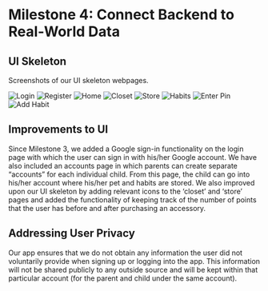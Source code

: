 # Milestone 4: Connect Backend to Real-World Data
## UI Skeleton
Screenshots of our UI skeleton webpages.

![Login](https://github.com/kkhiga/cogs121/blob/master/assets/Skeleton/login.png?raw=true "Login")
![Register](https://github.com/kkhiga/cogs121/blob/master/assets/Skeleton/register.png?raw=true "Register")
![Home](https://github.com/kkhiga/cogs121/blob/master/assets/Skeleton/home.png?raw=true "Home")
![Closet](https://github.com/kkhiga/cogs121/blob/master/assets/Skeleton/closet.png?raw=true "Closet")
![Store](https://github.com/kkhiga/cogs121/blob/master/assets/Skeleton/store.png?raw=true "Store")
![Habits](https://github.com/kkhiga/cogs121/blob/master/assets/Skeleton/habits.png?raw=true "Habits")
![Enter Pin](https://github.com/kkhiga/cogs121/blob/master/assets/Skeleton/pin.png?raw=true "Enter Pin")
![Add Habit](https://github.com/kkhiga/cogs121/blob/master/assets/Skeleton/add_habit.png?raw=true "Add Habit")

## Improvements to UI
Since Milestone 3, we added a Google sign-in functionality on the login page with which the user can sign in with his/her Google account. We have also included an accounts page in which parents can create separate “accounts” for each individual child. From this page, the child can go into his/her account where his/her pet and habits are stored. We also improved upon our UI skeleton by adding relevant icons to the ‘closet’ and ‘store’ pages and added the functionality of keeping track of the number of points that the user has before and after purchasing an accessory.

## Addressing User Privacy
Our app ensures that we do not obtain any information the user did not voluntarily provide when signing up or logging into the app. This information will not be shared publicly to any outside source and will be kept within that particular account (for the parent and child under the same account).
